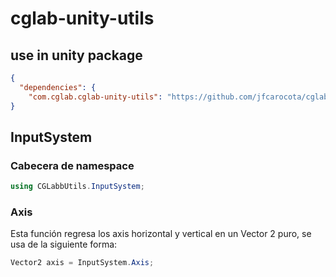 ﻿# cglab-unity-utils

## use in unity package

```json
{
  "dependencies": {
    "com.cglab.cglab-unity-utils": "https://github.com/jfcarocota/cglab-unity-utils.git"
}
```

## InputSystem

### Cabecera de namespace

```csharp
using CGLabbUtils.InputSystem;
```

### Axis
<p style="text-aling="center";">
 Esta función regresa los axis horizontal y vertical en un Vector 2 puro, se usa de la siguiente forma:
</p>

  ```csharp
  Vector2 axis = InputSystem.Axis;
  ```

